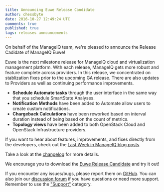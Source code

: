 ```yaml
---
title: Announcing Euwe Release Candidate
author: chessbyte
date: 2016-10-27 12:49:24 UTC
comments: true
published: true
tags: releases announcements
---
```


On behalf of the ManageIQ team, we're pleased to announce the Release Cadidate of ManageIQ Euwe!

Euwe is the next milestone release for ManageIQ cloud and virtualization management platform. With each release, ManageIQ gets more robust and feature complete across providers. In this release, we concentrated on stablization fixes prior to the upcoming GA release. There are also updates to Providers as well as continuing performance improvements.

* **Schedule Automate tasks** through the user interface in the same way that you schedule SmartState Analyses.
* **Notification Methods** have been added to Automate allow users to create custom notifications.
* **Chargeback Calculations** have been reworked based on interval duration instead of being based on the count of metrics.
* **Topology views** have been added to both OpenStack Cloud and OpenStack Infrastructure providers.

If you want to hear about features, improvements, and fixes directly from the developers, check out the [Last Week in ManageIQ blog posts](http://manageiq.org/blog/tags/LWIMIQ/).

Take a look at the [changelog](https://github.com/ManageIQ/manageiq/blob/euwe/CHANGELOG.md/) for more details.

We encourage you to download the [Euwe Release Candidate](http://manageiq.org/download) and try it out!

If you encounter any issues/bugs, please report them on [GitHub](https://github.com/ManageIQ/manageiq/issues). You can also join our [discussion forum](http://talk.manageiq.org/) if you have questions or need more support. Remember to use the ["Support"](http://talk.manageiq.org/c/support) category.
